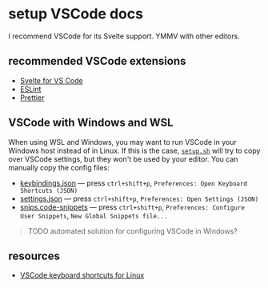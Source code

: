 # setup VSCode docs

I recommend VSCode for its Svelte support.
YMMV with other editors.

## recommended VSCode extensions

- [Svelte for VS Code](https://marketplace.visualstudio.com/items?itemName=svelte.svelte-vscode)
- [ESLint](https://marketplace.visualstudio.com/items?itemName=dbaeumer.vscode-eslint)
- [Prettier](https://marketplace.visualstudio.com/items?itemName=esbenp.prettier-vscode)

## VSCode with Windows and WSL

When using WSL and Windows, you may want to run VSCode in your Windows host instead of in Linux.
If this is the case, [`setup.sh`](/setup.sh) will try to copy over VSCode settings,
but they won't be used by your editor.
You can manually copy the config files:

- [keybindings.json](/vscode/keybindings.json) —
  press `ctrl+shift+p`, `Preferences: Open Keyboard Shortcuts (JSON)`
- [settings.json](/vscode/settings.json) —
  press `ctrl+shift+p`, `Preferences: Open Settings (JSON)`
- [snips.code-snippets](/vscode/snips.code-snippets) —
  press `ctrl+shift+p`, `Preferences: Configure User Snippets`, `New Global Snippets file...`

> TODO automated solution for configuring VSCode in Windows?

## resources

- [VSCode keyboard shortcuts for Linux](https://code.visualstudio.com/shortcuts/keyboard-shortcuts-linux.pdf)
